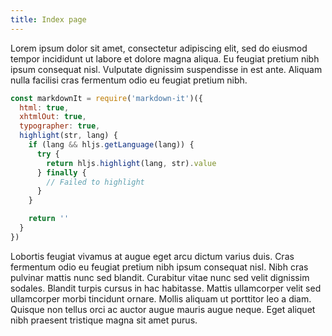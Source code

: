 ```yaml
---
title: Index page
---
```


Lorem ipsum dolor sit amet, consectetur adipiscing elit, sed do eiusmod tempor incididunt ut labore et dolore magna aliqua. Eu feugiat pretium nibh ipsum consequat nisl. Vulputate dignissim suspendisse in est ante. Aliquam nulla facilisi cras fermentum odio eu feugiat pretium nibh.

<Counter :initial="3" />

```js
const markdownIt = require('markdown-it')({
  html: true,
  xhtmlOut: true,
  typographer: true,
  highlight(str, lang) {
    if (lang && hljs.getLanguage(lang)) {
      try {
        return hljs.highlight(lang, str).value
      } finally {
        // Failed to highlight
      }
    }

    return ''
  }
})
```

Lobortis feugiat vivamus at augue eget arcu dictum varius duis. Cras fermentum odio eu feugiat pretium nibh ipsum consequat nisl. Nibh cras pulvinar mattis nunc sed blandit. Curabitur vitae nunc sed velit dignissim sodales. Blandit turpis cursus in hac habitasse. Mattis ullamcorper velit sed ullamcorper morbi tincidunt ornare. Mollis aliquam ut porttitor leo a diam. Quisque non tellus orci ac auctor augue mauris augue neque. Eget aliquet nibh praesent tristique magna sit amet purus.
